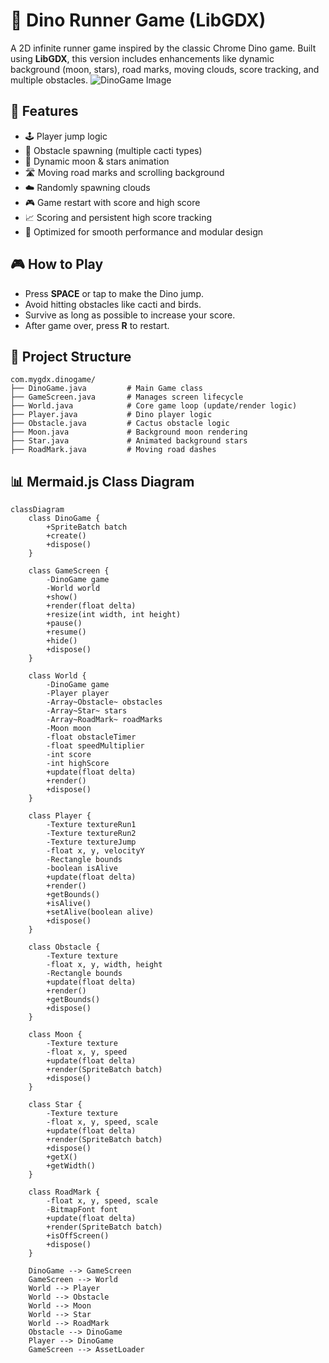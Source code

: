# 🦖 Dino Runner Game (LibGDX)

A 2D infinite runner game inspired by the classic Chrome Dino game. Built using **LibGDX**, this version includes enhancements like dynamic background (moon, stars), road marks, moving clouds, score tracking, and multiple obstacles.
![DinoGame Image](https://i.postimg.cc/j2SnnFL2/Screenshot-2025-05-18-210207.png)

## 🚀 Features

- 🕹️ Player jump logic  
- 🌵 Obstacle spawning (multiple cacti types)  
- 🌙 Dynamic moon & stars animation  
- 🛣️ Moving road marks and scrolling background  
- ☁️ Randomly spawning clouds  
- 🎮 Game restart with score and high score  
- 📈 Scoring and persistent high score tracking  
- 🎨 Optimized for smooth performance and modular design  

## 🎮 How to Play

- Press **SPACE** or tap to make the Dino jump.  
- Avoid hitting obstacles like cacti and birds.  
- Survive as long as possible to increase your score.  
- After game over, press **R** to restart.  

## 🧱 Project Structure

```plaintext
com.mygdx.dinogame/
├── DinoGame.java         # Main Game class
├── GameScreen.java       # Manages screen lifecycle
├── World.java            # Core game loop (update/render logic)
├── Player.java           # Dino player logic
├── Obstacle.java         # Cactus obstacle logic
├── Moon.java             # Background moon rendering
├── Star.java             # Animated background stars
├── RoadMark.java         # Moving road dashes
```

## 📊 Mermaid.js Class Diagram

```mermaid
classDiagram
    class DinoGame {
        +SpriteBatch batch
        +create()
        +dispose()
    }

    class GameScreen {
        -DinoGame game
        -World world
        +show()
        +render(float delta)
        +resize(int width, int height)
        +pause()
        +resume()
        +hide()
        +dispose()
    }

    class World {
        -DinoGame game
        -Player player
        -Array~Obstacle~ obstacles
        -Array~Star~ stars
        -Array~RoadMark~ roadMarks
        -Moon moon
        -float obstacleTimer
        -float speedMultiplier
        -int score
        -int highScore
        +update(float delta)
        +render()
        +dispose()
    }

    class Player {
        -Texture textureRun1
        -Texture textureRun2
        -Texture textureJump
        -float x, y, velocityY
        -Rectangle bounds
        -boolean isAlive
        +update(float delta)
        +render()
        +getBounds()
        +isAlive()
        +setAlive(boolean alive)
        +dispose()
    }

    class Obstacle {
        -Texture texture
        -float x, y, width, height
        -Rectangle bounds
        +update(float delta)
        +render()
        +getBounds()
        +dispose()
    }

    class Moon {
        -Texture texture
        -float x, y, speed
        +update(float delta)
        +render(SpriteBatch batch)
        +dispose()
    }

    class Star {
        -Texture texture
        -float x, y, speed, scale
        +update(float delta)
        +render(SpriteBatch batch)
        +dispose()
        +getX()
        +getWidth()
    }

    class RoadMark {
        -float x, y, speed, scale
        -BitmapFont font
        +update(float delta)
        +render(SpriteBatch batch)
        +isOffScreen()
        +dispose()
    }

    DinoGame --> GameScreen
    GameScreen --> World
    World --> Player
    World --> Obstacle
    World --> Moon
    World --> Star
    World --> RoadMark
    Obstacle --> DinoGame
    Player --> DinoGame
    GameScreen --> AssetLoader

